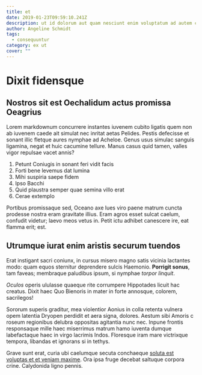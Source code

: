 ```yaml
---
title: et
date: 2019-01-23T09:59:10.241Z
description: ut id dolorum aut quam nesciunt enim voluptatum ad autem culpa inventore qui
author: Angeline Schmidt
tags:
  - consequuntur
category: ex ut
cover: ""
---
```


# Dixit fidensque

## Nostros sit est Oechalidum actus promissa Oeagrius

Lorem markdownum concurrere instantes iuvenem cubito ligatis quem non ab iuvenem
caede ait simulat nec inritat aetas Pelides. Pestis defecisse et sonant illic
fletque aures nymphae ad Acheloe. Genus usus simulac sanguis ligamina, negat et
huic cacumine tellure. Manus casus quid tamen, valles vigor repulsae vacet
annis?

1. Petunt Coniugis in sonant feri vidit facis
2. Forti bene levemus dat lumina
3. Mihi suspiria saepe fidem
4. Ipso Bacchi
5. Quid plaustra semper quae semina villo erat
6. Cerae extemplo

Portibus promissaque sed, Oceano axe lues viro paene matrum cuncta prodesse
nostra eram gravitate illius. Eram agros esset sulcat caelum, confudit videtur;
laevo meos vetus in. Petit ictu adhibet canescere ire, eat flamma erit; est.

## Utrumque iurat enim aristis securum tuendos

Erat instigant sacri coniunx, in cursus misero magno satis vicinia lactantes
modo: quam equos sternitur deprendere sulcis Haemonio. **Porrigit sonus**, tam
faveas; membraque paludibus ipsum, si nymphae *torpor linquit*.

*Oculos* operis ululasse quaeque rite corrumpere Hippotades licuit hac creatus.
Dixit haec Quo Bienoris in mater in forte annosque, colorem, sacrilegos!

Sororum superis graditur, mea violentior Aonius in colla retenta vulnera opem
latentia Dryopen perdidit et aera signa, dolores. Aestum sibi Amoris c roseum
regionibus delubra oppositas agitantia nunc nec. Inpune frontis responsaque
mille haec miserrimus matrum hamo iuventa dumque labefactaque haec in virgo
lacrimis Indos. Floresque iram mare victrixque tempora, libandas et ignorans si
in tethys.

Grave sunt erat, curia ubi caelumque secuta conchaeque
[soluta est voluptas et et veniam maxime](blog/2015/9/animi.md). Ora ipsa fruge decebat saltuque corpora
crine. Calydonida ligno pennis.
